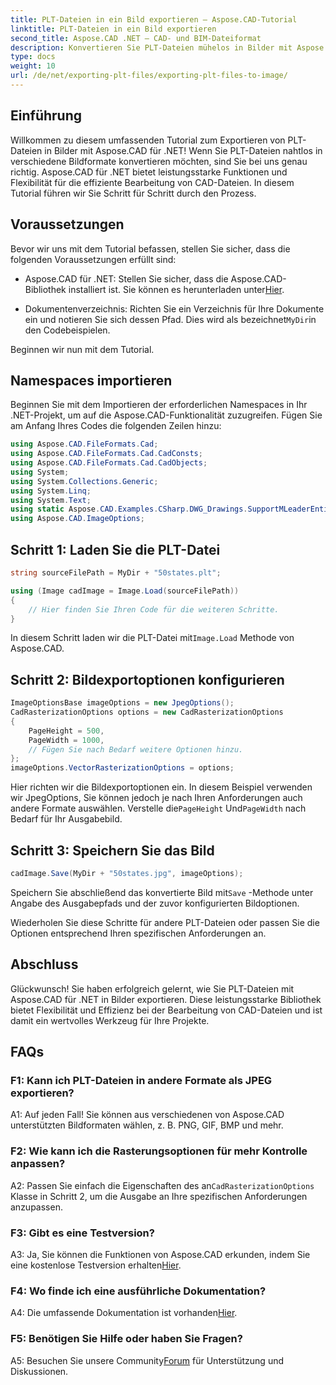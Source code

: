 ```yaml
---
title: PLT-Dateien in ein Bild exportieren – Aspose.CAD-Tutorial
linktitle: PLT-Dateien in ein Bild exportieren
second_title: Aspose.CAD .NET – CAD- und BIM-Dateiformat
description: Konvertieren Sie PLT-Dateien mühelos in Bilder mit Aspose.CAD für .NET. Entdecken Sie flexible Optionen und nahtlose Integration für Ihre CAD-Dateibearbeitungsanforderungen.
type: docs
weight: 10
url: /de/net/exporting-plt-files/exporting-plt-files-to-image/
---
```

## Einführung

Willkommen zu diesem umfassenden Tutorial zum Exportieren von PLT-Dateien in Bilder mit Aspose.CAD für .NET! Wenn Sie PLT-Dateien nahtlos in verschiedene Bildformate konvertieren möchten, sind Sie bei uns genau richtig. Aspose.CAD für .NET bietet leistungsstarke Funktionen und Flexibilität für die effiziente Bearbeitung von CAD-Dateien. In diesem Tutorial führen wir Sie Schritt für Schritt durch den Prozess.

## Voraussetzungen

Bevor wir uns mit dem Tutorial befassen, stellen Sie sicher, dass die folgenden Voraussetzungen erfüllt sind:

-  Aspose.CAD für .NET: Stellen Sie sicher, dass die Aspose.CAD-Bibliothek installiert ist. Sie können es herunterladen unter[Hier](https://releases.aspose.com/cad/net/).

-  Dokumentenverzeichnis: Richten Sie ein Verzeichnis für Ihre Dokumente ein und notieren Sie sich dessen Pfad. Dies wird als bezeichnet`MyDir`in den Codebeispielen.

Beginnen wir nun mit dem Tutorial.

## Namespaces importieren

Beginnen Sie mit dem Importieren der erforderlichen Namespaces in Ihr .NET-Projekt, um auf die Aspose.CAD-Funktionalität zuzugreifen. Fügen Sie am Anfang Ihres Codes die folgenden Zeilen hinzu:

```csharp
using Aspose.CAD.FileFormats.Cad;
using Aspose.CAD.FileFormats.Cad.CadConsts;
using Aspose.CAD.FileFormats.Cad.CadObjects;
using System;
using System.Collections.Generic;
using System.Linq;
using System.Text;
using static Aspose.CAD.Examples.CSharp.DWG_Drawings.SupportMLeaderEntityForDWGFormat;
using Aspose.CAD.ImageOptions;
```

## Schritt 1: Laden Sie die PLT-Datei

```csharp
string sourceFilePath = MyDir + "50states.plt";

using (Image cadImage = Image.Load(sourceFilePath))
{
    // Hier finden Sie Ihren Code für die weiteren Schritte.
}
```

 In diesem Schritt laden wir die PLT-Datei mit`Image.Load` Methode von Aspose.CAD.

## Schritt 2: Bildexportoptionen konfigurieren

```csharp
ImageOptionsBase imageOptions = new JpegOptions();
CadRasterizationOptions options = new CadRasterizationOptions
{
    PageHeight = 500,
    PageWidth = 1000,
    // Fügen Sie nach Bedarf weitere Optionen hinzu.
};
imageOptions.VectorRasterizationOptions = options;
```

 Hier richten wir die Bildexportoptionen ein. In diesem Beispiel verwenden wir JpegOptions, Sie können jedoch je nach Ihren Anforderungen auch andere Formate auswählen. Verstelle die`PageHeight` Und`PageWidth` nach Bedarf für Ihr Ausgabebild.

## Schritt 3: Speichern Sie das Bild

```csharp
cadImage.Save(MyDir + "50states.jpg", imageOptions);
```

 Speichern Sie abschließend das konvertierte Bild mit`Save` -Methode unter Angabe des Ausgabepfads und der zuvor konfigurierten Bildoptionen.

Wiederholen Sie diese Schritte für andere PLT-Dateien oder passen Sie die Optionen entsprechend Ihren spezifischen Anforderungen an.

## Abschluss

Glückwunsch! Sie haben erfolgreich gelernt, wie Sie PLT-Dateien mit Aspose.CAD für .NET in Bilder exportieren. Diese leistungsstarke Bibliothek bietet Flexibilität und Effizienz bei der Bearbeitung von CAD-Dateien und ist damit ein wertvolles Werkzeug für Ihre Projekte.

## FAQs

### F1: Kann ich PLT-Dateien in andere Formate als JPEG exportieren?

A1: Auf jeden Fall! Sie können aus verschiedenen von Aspose.CAD unterstützten Bildformaten wählen, z. B. PNG, GIF, BMP und mehr.

### F2: Wie kann ich die Rasterungsoptionen für mehr Kontrolle anpassen?

 A2: Passen Sie einfach die Eigenschaften des an`CadRasterizationOptions` Klasse in Schritt 2, um die Ausgabe an Ihre spezifischen Anforderungen anzupassen.

### F3: Gibt es eine Testversion?

 A3: Ja, Sie können die Funktionen von Aspose.CAD erkunden, indem Sie eine kostenlose Testversion erhalten[Hier](https://releases.aspose.com/).

### F4: Wo finde ich eine ausführliche Dokumentation?

 A4: Die umfassende Dokumentation ist vorhanden[Hier](https://reference.aspose.com/cad/net/).

### F5: Benötigen Sie Hilfe oder haben Sie Fragen?

 A5: Besuchen Sie unsere Community[Forum](https://forum.aspose.com/c/cad/19) für Unterstützung und Diskussionen.
